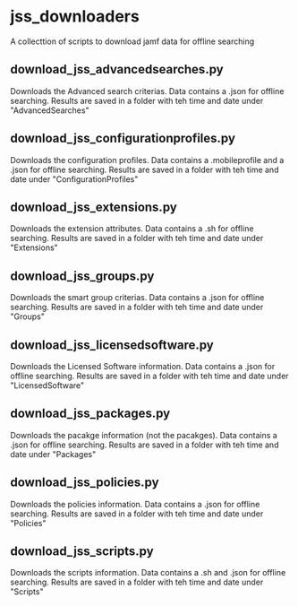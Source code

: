 # jss_downloaders
A collecttion of scripts to download jamf data for offline searching

## download_jss_advancedsearches.py
Downloads the Advanced search criterias.
Data contains a .json for offline searching.
Results are saved in a folder with teh time and date under "AdvancedSearches"

## download_jss_configurationprofiles.py
Downloads the configuration profiles.
Data contains a .mobileprofile and a .json for offline searching.
Results are saved in a folder with teh time and date under "ConfigurationProfiles"

## download_jss_extensions.py
Downloads the extension attributes.
Data contains a .sh for offline searching.
Results are saved in a folder with teh time and date under "Extensions"

## download_jss_groups.py
Downloads the smart group criterias.
Data contains a .json for offline searching.
Results are saved in a folder with teh time and date under "Groups"

## download_jss_licensedsoftware.py
Downloads the Licensed Software information.
Data contains a .json for offline searching.
Results are saved in a folder with teh time and date under "LicensedSoftware"

## download_jss_packages.py
Downloads the pacakge information (not the pacakges).
Data contains a .json for offline searching.
Results are saved in a folder with teh time and date under "Packages"

## download_jss_policies.py
Downloads the policies information.
Data contains a .json for offline searching.
Results are saved in a folder with teh time and date under "Policies"

## download_jss_scripts.py
Downloads the scripts information.
Data contains a .sh and .json for offline searching.
Results are saved in a folder with teh time and date under "Scripts"

